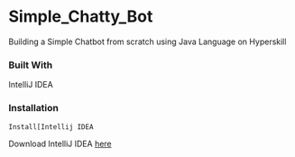 # Simple_Chatty_Bot
Building a Simple Chatbot from scratch using Java Language on Hyperskill

### Built With 

IntelliJ IDEA


### Installation

```
Install[Intellij IDEA
```
Download IntelliJ IDEA [here](https://www.jetbrains.com/idea/)

